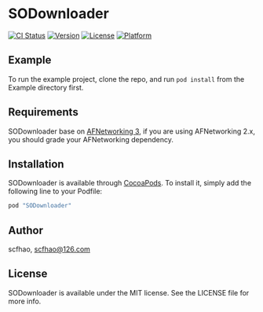 # SODownloader

[![CI Status](http://img.shields.io/travis/scfhao/SODownloader.svg?style=flat)](https://travis-ci.org/scfhao/SODownloader)
[![Version](https://img.shields.io/cocoapods/v/SODownloader.svg?style=flat)](http://cocoapods.org/pods/SODownloader)
[![License](https://img.shields.io/cocoapods/l/SODownloader.svg?style=flat)](http://cocoapods.org/pods/SODownloader)
[![Platform](https://img.shields.io/cocoapods/p/SODownloader.svg?style=flat)](http://cocoapods.org/pods/SODownloader)

## Example

To run the example project, clone the repo, and run `pod install` from the Example directory first.

## Requirements

SODownloader base on [AFNetworking 3](https://github.com/AFNetworking/AFNetworking), if you are using AFNetworking 2.x, you should grade your AFNetworking dependency.

## Installation

SODownloader is available through [CocoaPods](http://cocoapods.org). To install
it, simply add the following line to your Podfile:

```ruby
pod "SODownloader"
```

## Author

scfhao, scfhao@126.com

## License

SODownloader is available under the MIT license. See the LICENSE file for more info.


